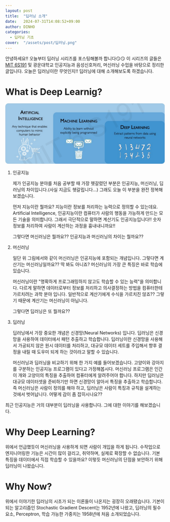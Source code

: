 ```yaml
---
layout: post
title:  "딥러닝 소개"
date:   2024-07-31T14:08:52+09:00
author: DINHO
categories:
  - 딥러닝 기초
cover:  "/assets/post/딥러닝.png"
---
```


안녕하세요!! 오늘부터 딥러닝 시리즈를 포스팅해볼까 합니다😏😏 이 시리즈의 글들은 [MIT 6S191](http://introtodeeplearning.com/) 및 광운대학교 인공지능과 음성신호처리, 머신러닝 수업을 바탕으로 정리한 글입니다. 오늘은 딥러닝이란 무엇인지!! 딥러닝에 대해 소개해보도록 하겠습니다.

# What is Deep Learnig?

<img src="/assets/post/딥러닝.png">

1. 인공지능

    제가 인공지능 분야를 처음 공부할 때 가장 헷갈렸던 부분은 인공지능, 머신러닝, 딥러닝의 차이입니다.(사실 지금도 헷갈립니다...) 그래도 오늘 이 부분을 완전 정복해보겠습니다.

    먼저 지능이란 뭘까요? 지능이란 정보를 처리하는 능력으로 정의할 수 있는데요. Artificial Intelligence, 인공지능이란 컴퓨터가 사람의 행동을 가능하게 만드는 모든 기술을 의미합니다. 그래서 극단적으로 말하면 계산기도 인공지능입니다!! 숫자 정보를 처리하여 사람이 계산하는 과정을 흉내내니까요!!

    그렇다면 머신러닝은 뭘까요?? 인공지능과 머신러닝의 차이는 뭘까요??

2. 머신러닝

    일단 위 그림에서와 같이 머신러닝은 인공지능에 포함되는 개념입니다. 그렇다면 계산기는 머신러닝일까요?? 딱 봐도 아니죠? 머신러닝의 가장 큰 특징은 바로 학습에 있습니다.

    머신러닝이란 "명확하게 프로그래밍하지 않고도 학습할 수 있는 능력"을 의미합니다. 다르게 말하면 데이터로부터 정보를 처리하고 의사결정하는 방법을 컴퓨터한테 가르치려는 과학 분야 입니다. 일반적으로 계산기에게 수식을 가르치진 않죠?? 그렇기 때문에 계산기는 머신러닝이 아닙니다. 

    그렇다면 딥러닝은 또 뭘까요??

3. 딥러닝

    딥러닝에서 가장 중요한 개념은 신경망(Neural Networks) 입니다. 딥러닝은 신경망을 사용하여 데이터에서 패턴 추출하고 학습합니다. 딥러닝이란 신경망을 사용해서 가공되지 않은 원시 데이터를 처리하고, 대규모 데이터 세트를 주입해서 향후 결정을 내릴 때 도우미 되게 하는 것이라고 말할 수 있습니다.

    머신러닝과 딥러닝을 비교하기 위해 한 가지 예를 들어보겠습니다. 고양이와 강아지를 구분하는 인공지능 프로그램이 있다고 가정해봅시다. 머신러닝 프로그램은 인간이 개와 고양이의 특징을 추출하여 컴퓨터에게 알려주어야 합니다. 하지만 딥러닝은 대규모 데이터셋을 준비하기만 하면 신경망이 알아서 특징을 추출하고 학습합니다. 즉 머신러닝은 사람이 정의를 해야 하고, 딥러닝은 사람이 특징과 규칙을 설계하는 것에서 벗어납니다. 어떻게 감이 좀 잡히시나요??

최근 인공지능은 거의 대부분이 딥러닝을 사용합니다. 그에 대한 이야기를 해보겠습니다.

# Why Deep Learning?

위에서 언급했듯이 머신러닝을 사용하게 되면 사람이 개입을 하게 됩니다. 수작업으로 엔지니어링한 기능은 시간이 많이 걸리고, 취약하며, 실제로 확장할 수 없습니다. 기본 특징을 데이터에서 직접 학습할 수 있을까요? 이렇듯 머신러닝의 단점을 보안하기 위해 딥러닝이 나왔습니다.

# Why Now?

위에서 이야기한 딥러닝의 시초가 되는 이론들이 나온지는 굉장히 오래됐습니다. 기본이 되는 알고리즘인 Stochastic Gradient Descent는 1952년에 나왔고, 딥러닝의 필수 요소, Perceptron, 학습 가능한 가중치는 1958년에 처음 소개되었습니다. 